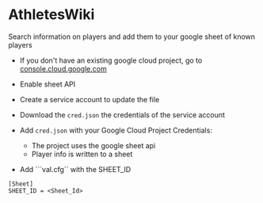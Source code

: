 # AthletesWiki
Search information on players and add them to your google sheet of known players
- If you don't have an existing google cloud project, go to [console.cloud.google.com](console.cloud.google.com)
- Enable sheet API
- Create a service account to update the file
- Download the ```cred.json``` the credentials of the service account

- Add ```cred.json``` with your Google Cloud Project Credentials:
    - The project uses the google sheet api
    - Player info is written to a sheet
- Add ```val.cfg`` with the SHEET_ID
```
[Sheet]
SHEET_ID = <Sheet_Id>
```
